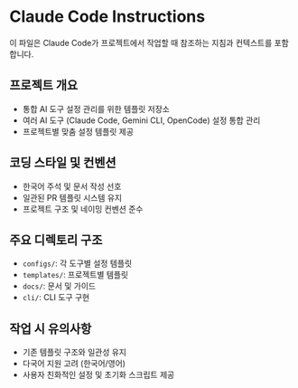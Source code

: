 # Claude Code Instructions

이 파일은 Claude Code가 프로젝트에서 작업할 때 참조하는 지침과 컨텍스트를 포함합니다.

## 프로젝트 개요
- 통합 AI 도구 설정 관리를 위한 템플릿 저장소
- 여러 AI 도구 (Claude Code, Gemini CLI, OpenCode) 설정 통합 관리
- 프로젝트별 맞춤 설정 템플릿 제공

## 코딩 스타일 및 컨벤션
- 한국어 주석 및 문서 작성 선호
- 일관된 PR 템플릿 시스템 유지
- 프로젝트 구조 및 네이밍 컨벤션 준수

## 주요 디렉토리 구조
- `configs/`: 각 도구별 설정 템플릿
- `templates/`: 프로젝트별 템플릿
- `docs/`: 문서 및 가이드
- `cli/`: CLI 도구 구현

## 작업 시 유의사항
- 기존 템플릿 구조와 일관성 유지
- 다국어 지원 고려 (한국어/영어)
- 사용자 친화적인 설정 및 초기화 스크립트 제공